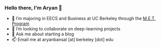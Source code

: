 ### Hello there, I'm Aryan 👋

- 🔭 I’m majoring in EECS and Business at UC Berkeley through the [M.E.T. Program](https://met.berkeley.edu/)
- 👯 I’m looking to collaborate on deep-learning projects
- 💬 Ask me about starting a blog
- 📫 Email me at aryanbansal [at] berkeley [dot] edu



